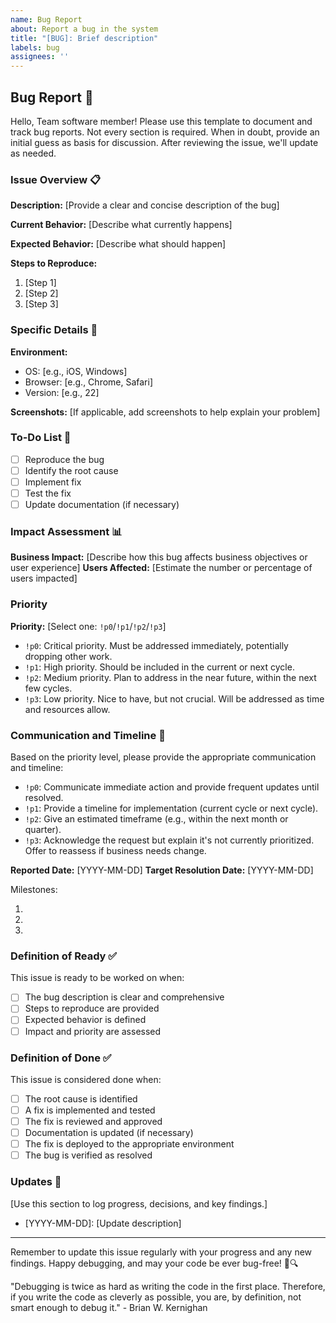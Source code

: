 ```yaml
---
name: Bug Report
about: Report a bug in the system
title: "[BUG]: Brief description"
labels: bug
assignees: ''
---
```


## Bug Report 🐛

Hello, Team software member!
Please use this template to document and track bug reports.
Not every section is required.
When in doubt, provide an initial guess as basis for discussion.
After reviewing the issue, we'll update as needed.

### Issue Overview 📋

**Description:** [Provide a clear and concise description of the bug]

**Current Behavior:** [Describe what currently happens]

**Expected Behavior:** [Describe what should happen]

**Steps to Reproduce:**
1. [Step 1]
2. [Step 2]
3. [Step 3]

### Specific Details 🔬

**Environment:**
- OS: [e.g., iOS, Windows]
- Browser: [e.g., Chrome, Safari]
- Version: [e.g., 22]

**Screenshots:** [If applicable, add screenshots to help explain your problem]

### To-Do List 📝
- [ ] Reproduce the bug
- [ ] Identify the root cause
- [ ] Implement fix
- [ ] Test the fix
- [ ] Update documentation (if necessary)

### Impact Assessment 📊

**Business Impact:** [Describe how this bug affects business objectives or user experience]
**Users Affected:** [Estimate the number or percentage of users impacted]

### Priority

**Priority:** [Select one: `!p0`/`!p1`/`!p2`/`!p3`]
- `!p0`: Critical priority. Must be addressed immediately, potentially dropping other work.
- `!p1`: High priority. Should be included in the current or next cycle.
- `!p2`: Medium priority. Plan to address in the near future, within the next few cycles.
- `!p3`: Low priority. Nice to have, but not crucial. Will be addressed as time and resources allow.

### Communication and Timeline 📅

Based on the priority level, please provide the appropriate communication and timeline:

- `!p0`: Communicate immediate action and provide frequent updates until resolved.
- `!p1`: Provide a timeline for implementation (current cycle or next cycle).
- `!p2`: Give an estimated timeframe (e.g., within the next month or quarter).
- `!p3`: Acknowledge the request but explain it's not currently prioritized. Offer to reassess if business needs change.

**Reported Date:** [YYYY-MM-DD]
**Target Resolution Date:** [YYYY-MM-DD]

Milestones:
1. [Milestone 1]: [Date]
2. [Milestone 2]: [Date]
3. [Milestone 3]: [Date]

### Definition of Ready ✅

This issue is ready to be worked on when:
- [ ] The bug description is clear and comprehensive
- [ ] Steps to reproduce are provided
- [ ] Expected behavior is defined
- [ ] Impact and priority are assessed

### Definition of Done ✅

This issue is considered done when:
- [ ] The root cause is identified
- [ ] A fix is implemented and tested
- [ ] The fix is reviewed and approved
- [ ] Documentation is updated (if necessary)
- [ ] The fix is deployed to the appropriate environment
- [ ] The bug is verified as resolved

### Updates 🔄

[Use this section to log progress, decisions, and key findings.]

- [YYYY-MM-DD]: [Update description]

---

Remember to update this issue regularly with your progress and any new findings.
Happy debugging, and may your code be ever bug-free! 🐛🔍


"Debugging is twice as hard as writing the code in the first place. Therefore, if you write the code as cleverly as possible, you are, by definition, not smart enough to debug it." - Brian W. Kernighan
